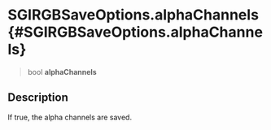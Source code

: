 SGIRGBSaveOptions.alphaChannels {#SGIRGBSaveOptions.alphaChannels}
===============================

> bool **alphaChannels**

Description
-----------

If true, the alpha channels are saved.
